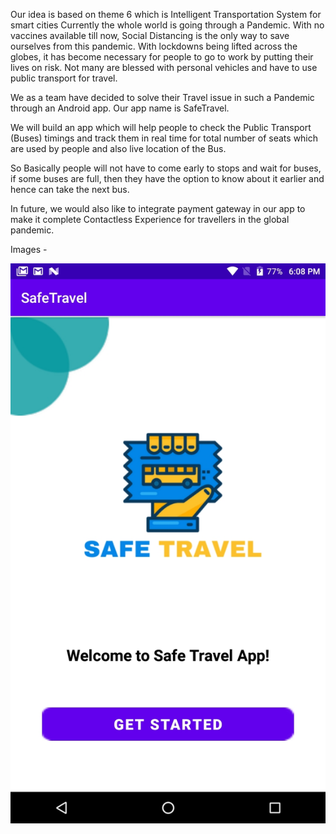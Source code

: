 Our idea is based on theme 6 which is Intelligent Transportation System for smart cities
Currently the whole world is going through a Pandemic. With no vaccines available till now, Social Distancing is the only way to save ourselves from this pandemic. 
With lockdowns being lifted across the globes, it has become necessary for people to go to work by putting their lives on risk. Not many are blessed with personal vehicles and have to use public transport for travel. 

We as a team have decided to solve their Travel issue in such a Pandemic through an Android app. 
Our app name is SafeTravel.

We will build an app which will help people to check the Public Transport (Buses) timings and track them in real time for total number of seats which are used by people and also live location of the Bus.

So Basically people will not have to come early to stops and wait for buses, if some buses are full, then they have the option to know about it earlier and hence can take the next bus.

In future, we would also like to integrate payment gateway in our app to make it complete Contactless Experience for travellers in the global pandemic.

Images - 

![alt text](https://github.com/Chaitanya-Soni/hackiiitv20-submissions/blob/team%2328/team%2328%20-%206/SafeTravel/Hackathon/IMG-20201211-WA0027.jpg?raw=true)
